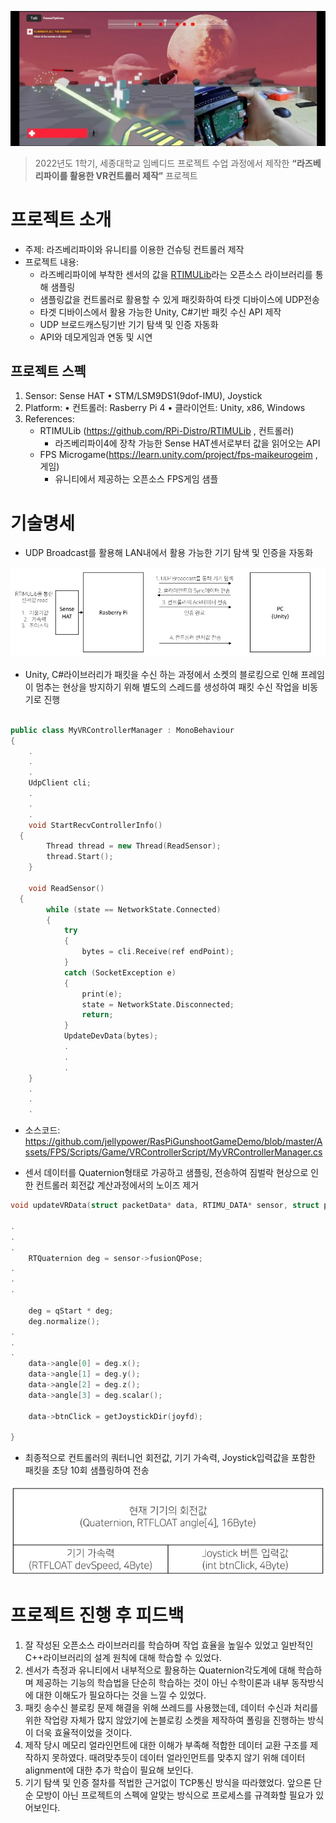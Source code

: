 ![Untitled](https://github.com/jellypower/PublicImageDataBase/blob/main/Portfolio/UnityRasberryPIVRController/GamePlayVideoBanner.png?raw=true)

> 2022년도 1학기, 세종대학교 임베디드 프로젝트 수업 과정에서 제작한
**“라즈베리파이를 활용한 VR컨트롤러 제작”** 프로젝트
> 

# 프로젝트 소개


- 주제: 라즈베리파이와 유니티를 이용한 건슈팅 컨트롤러 제작
- 프로젝트 내용:
    - 라즈베리파이에 부착한 센서의 값을 [RTIMULib](https://github.com/HongshiTan/RTIMULib2/tree/master/RTIMULib)라는 오픈소스 라이브러리를 통해 샘플링
    - 샘플링값을 컨트롤러로 활용할 수 있게 패킷화하여 타겟 디바이스에 UDP전송
    - 타겟 디바이스에서 활용 가능한 Unity, C#기반 패킷 수신 API 제작
    - UDP 브로드캐스팅기반 기기 탐색 및 인증 자동화
    - API와 데모게임과 연동 및 시연
    

## 프로젝트 스펙

1. Sensor: Sense HAT
• STM/LSM9DS1(9dof-IMU), Joystick
2. Platform:
• 컨트롤러: Rasberry Pi 4
• 클라이언트: Unity, x86, Windows
3. References:
    - RTIMULib (https://github.com/RPi-Distro/RTIMULib , 컨트롤러)
        - 라즈베리파이4에 장착 가능한 Sense HAT센서로부터 값을 읽어오는 API
    - FPS Microgame(https://learn.unity.com/project/fps-maikeurogeim , 게임)
        - 유니티에서 제공하는 오픈소스 FPS게임 샘플

# 기술명세


- UDP Broadcast를 활용해 LAN내에서 활용 가능한 기기 탐색 및 인증을 자동화

![Untitled](https://github.com/jellypower/PublicImageDataBase/blob/main/Portfolio/UnityRasberryPIVRController/ValidationProcess.png)


- Unity, C#라이브러리가 패킷을 수신 하는 과정에서 소켓의 블로킹으로 인해 프레임이 멈추는 현상을 방지하기 위해 별도의 스레드를 생성하여 패킷 수신 작업을 비동기로 진행

```cpp

public class MyVRControllerManager : MonoBehaviour
{
	.
	.
	.
    UdpClient cli;
	.
	.
	.
	void StartRecvControllerInfo()
  {
		Thread thread = new Thread(ReadSensor);
		thread.Start();
	}

	void ReadSensor()
  {
		while (state == NetworkState.Connected)
		{
			try
			{
				bytes = cli.Receive(ref endPoint);
			}
			catch (SocketException e)
			{
				print(e);
				state = NetworkState.Disconnected;
				return;
			}
			UpdateDevData(bytes);
			.
			.
			.
	}
	.
	.
	.
```

- 소스코드: https://github.com/jellypower/RasPiGunshootGameDemo/blob/master/Assets/FPS/Scripts/Game/VRControllerScript/MyVRControllerManager.cs


- 센서 데이터를 Quaternion형태로 가공하고 샘플링, 전송하여 짐벌락 현상으로 인한 컨트롤러 회전값 계산과정에서의 노이즈 제거

```cpp
void updateVRData(struct packetData* data, RTIMU_DATA* sensor, struct pollfd* joyfd, int sampleRate) {
	
.
.
.
	RTQuaternion deg = sensor->fusionQPose;
.
.
.

	deg = qStart * deg;
	deg.normalize();
.
.
.
	data->angle[0] = deg.x();
	data->angle[1] = deg.y();
	data->angle[2] = deg.z();
	data->angle[3] = deg.scalar();

	data->btnClick = getJoystickDir(joyfd);

}
```


- 최종적으로 컨트롤러의 쿼터니언 회전값, 기기 가속력, Joystick입력값을 포함한 패킷을 초당 10회 샘플링하여 전송

![Untitled](https://github.com/jellypower/PublicImageDataBase/blob/main/Portfolio/UnityRasberryPIVRController/PacketStructure.png)

# 프로젝트 진행 후 피드백

1. 잘 작성된 오픈소스 라이브러리를 학습하며 작업 효율을 높일수 있었고 일반적인 C++라이브러리의 설계 원칙에 대해 학습할 수 있었다.
2. 센서가 측정과 유니티에서 내부적으로 활용하는 Quaternion각도계에 대해 학습하며 제공하는 기능의 학습법을 단순히 학습하는 것이 아닌 수학이론과 내부 동작방식에 대한 이해도가 필요하다는 것을 느낄 수 있었다.
3. 패킷 송수신 블로킹 문제 해결을 위해 쓰레드를 사용했는데, 데이터 수신과 처리를 위한 작업량 자체가 많지 않았기에 논블로킹 소켓을 제작하여 폴링을 진행하는 방식이 더욱 효율적이었을 것이다.
4. 제작 당시 메모리 얼라인먼트에 대한 이해가 부족해 적합한 데이터 교환 구조를 제작하지 못하였다. 때려맞추듯이 데이터 얼라인먼트를 맞추지 않기 위해 데이터 alignment에 대한 추가 학습이 필요해 보인다.
5. 기기 탐색 및 인증 절차를 적법한 근거없이 TCP통신 방식을 따라했었다. 앞으론 단순 모방이 아닌 프로젝트의 스펙에 알맞는 방식으로 프로세스를 규격화할 필요가 있어보인다.
